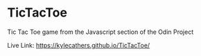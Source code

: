 # TicTacToe
Tic Tac Toe game from the Javascript section of the Odin Project

Live Link: https://kylecathers.github.io/TicTacToe/

